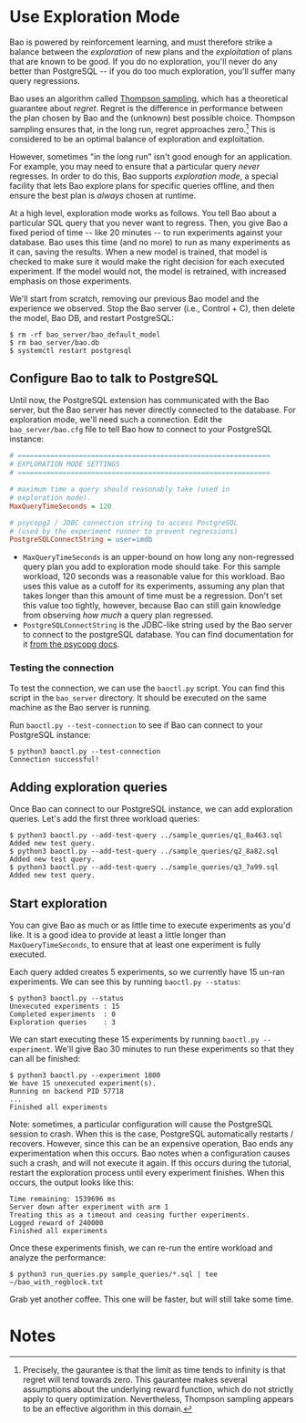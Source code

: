# Use Exploration Mode

Bao is powered by reinforcement learning, and must therefore strike a balance between the *exploration* of new plans and the *exploitation* of plans that are known to be good. If you do no exploration, you'll never do any better than PostgreSQL -- if you do too much exploration, you'll suffer many query regressions.

Bao uses an algorithm called [Thompson sampling](https://en.wikipedia.org/wiki/Thompson_sampling), which has a theoretical guarantee about *regret*. Regret is the difference in performance between the plan chosen by Bao and the (unknown) best possible choice. Thompson sampling ensures that, in the long run, regret approaches zero.[^limit] This is considered to be an optimal balance of exploration and exploitation.

However, sometimes "in the long run" isn't good enough for an application. For example, you may need to ensure that a particular query *never* regresses. In order to do this, Bao supports *exploration mode*, a special facility that lets Bao explore plans for specific queries offline, and then ensure the best plan is *always* chosen at runtime.

At a high level, exploration mode works as follows. You tell Bao about a particular SQL query that you never want to regress. Then, you give Bao a fixed period of time -- like 20 minutes -- to run experiments against your database. Bao uses this time (and no more) to run as many experiments as it can, saving the results. When a new model is trained, that model is checked to make sure it would make the right decision for each executed experiment. If the model would not, the model is retrained, with increased emphasis on those experiments. 

We'll start from scratch, removing our previous Bao model and the experience we observed. Stop the Bao server (i.e., Control + C), then delete the model, Bao DB, and restart PostgreSQL:

```
$ rm -rf bao_server/bao_default_model
$ rm bao_server/bao.db
$ systemctl restart postgresql
```

## Configure Bao to talk to PostgreSQL

Until now, the PostgreSQL extension has communicated with the Bao server, but the Bao server has never directly connected to the database. For exploration mode, we'll need such a connection. Edit the `bao_server/bao.cfg` file to tell Bao how to connect to your PostgreSQL instance:

```ini
# ==============================================================
# EXPLORATION MODE SETTINGS
# ==============================================================

# maximum time a query should reasonably take (used in
# exploration mode).
MaxQueryTimeSeconds = 120

# psycopg2 / JDBC connection string to access PostgreSQL
# (used by the experiment runner to prevent regressions)
PostgreSQLConnectString = user=imdb

```

* `MaxQueryTimeSeconds` is an upper-bound on how long any non-regressed query plan you add to exploration mode should take. For this sample workload, 120 seconds was a reasonable value for this workload. Bao uses this value as a cutoff for its experiments, assuming any plan that takes longer than this amount of time must be a regression. Don't set this value too tightly, however, because Bao can still gain knowledge from observing *how much* a query plan regressed. 
* `PostgreSQLConnectString` is the JDBC-like string used by the Bao server to connect to the postgreSQL database. You can find documentation for it [from the psycopg docs](https://www.psycopg.org/docs/module.html#psycopg2.connect).


### Testing the connection

To test the connection, we can use the `baoctl.py` script. You can find this script in the `bao_server` directory. It should be executed on the same machine as the Bao server is running.

Run `baoctl.py --test-connection` to see if Bao can connect to your PostgreSQL instance:

```
$ python3 baoctl.py --test-connection
Connection successful!
```

## Adding exploration queries

Once Bao can connect to our PostgreSQL instance, we can add exploration queries. Let's add the first three workload queries:

```
$ python3 baoctl.py --add-test-query ../sample_queries/q1_8a463.sql 
Added new test query.
$ python3 baoctl.py --add-test-query ../sample_queries/q2_8a82.sql 
Added new test query.
$ python3 baoctl.py --add-test-query ../sample_queries/q3_7a99.sql 
Added new test query.
```

## Start exploration

You can give Bao as much or as little time to execute experiments as you'd like. It is a good idea to provide at least a little longer than `MaxQueryTimeSeconds`, to ensure that at least one experiment is fully executed.

Each query added creates 5 experiments, so we currently have 15 un-ran experiments. We can see this by running `baoctl.py --status`:

```
$ python3 baoctl.py --status
Unexecuted experiments : 15
Completed experiments  : 0
Exploration queries    : 3
```

We can start executing these 15 experiments by running `baoctl.py --experiment`. We'll give Bao 30 minutes to run these experiments so that they can all be finished:

```
$ python3 baoctl.py --experiment 1800
We have 15 unexecuted experiment(s).
Running on backend PID 57718
...
Finished all experiments
```


Note: sometimes, a particular configuration will cause the PostgreSQL session to crash. When this is the case, PostgreSQL automatically restarts / recovers. However, since this can be an expensive operation, Bao ends any experimentation when this occurs. Bao notes when a configuration causes such a crash, and will not execute it again. If this occurs during the tutorial, restart the exploration process until every experiment finishes. When this occurs, the output looks like this:

```
Time remaining: 1539696 ms
Server down after experiment with arm 1
Treating this as a timeout and ceasing further experiments.
Logged reward of 240000
Finished all experiments
```

Once these experiments finish, we can re-run the entire workload and analyze the performance:


```
$ python3 run_queries.py sample_queries/*.sql | tee ~/bao_with_regblock.txt
```

Grab yet another coffee. This one will be faster, but will still take some time.


# Notes

[^limit]: Precisely, the gaurantee is that the limit as time tends to infinity is that regret will tend towards zero. This gaurantee makes several assumptions about the underlying reward function, which do not strictly apply to query optimization. Nevertheless, Thompson sampling appears to be an effective algorithm in this domain.
